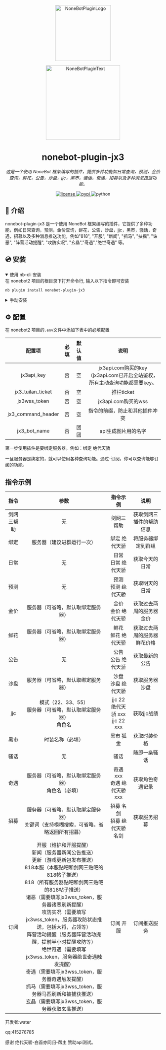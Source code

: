 <div align="center">
  <a href="https://v2.nonebot.dev/store"><img src="https://github.com/A-kirami/nonebot-plugin-template/blob/resources/nbp_logo.png" width="180" height="180" alt="NoneBotPluginLogo"></a>
  <br>
  <p><img src="https://github.com/A-kirami/nonebot-plugin-template/blob/resources/NoneBotPlugin.svg" width="240" alt="NoneBotPluginText"></p>
</div>

<div align="center">

# nonebot-plugin-jx3

_这是一个使用 NoneBot 框架编写的插件，提供多种功能如日常查询，预测，金价查询，鲜花，公告，沙盘，jjc，黑市，骚话，奇遇，招募以及多种消息推送功能。_

<a href="./LICENSE">
    <img src="https://img.shields.io/github/license/water/nonebot-plugin-jx3.svg" alt="license">
</a>
<a href="https://pypi.python.org/pypi/nonebot-plugin-jx3">
    <img src="https://img.shields.io/pypi/v/nonebot-plugin-jx3.svg" alt="pypi">
</a>
<img src="https://img.shields.io/badge/python-3.8+-blue.svg" alt="python">

</div>


## 📖 介绍

nonebot-plugin-jx3 是一个使用 NoneBot 框架编写的插件，它提供了多种功能，例如日常查询，预测，金价查询，鲜花，公告，沙盘，jjc，黑市，骚话，奇遇，招募以及多种消息推送功能，例如"818", "开服", "新闻", "抓马", "扶摇", "诛恶", "阵营活动提醒", "攻防实况", "玄晶","奇遇","绝世奇遇" 等。

## 💿 安装

<details open>
<summary>使用 nb-cli 安装</summary>
在 nonebot2 项目的根目录下打开命令行, 输入以下指令即可安装

    nb plugin install nonebot-plugin-jx3

</details>

<details>
<summary>手动安装</summary>
将 none-plugin-jx3 文件夹复制到你的 NoneBot 项目的 plugins 目录下。

在你的 NoneBot 配置文件中，添加插件的导入路径：

plugin_dirs = ["plugins"]

将requirements.txt复制到bot目录，进入bot的虚拟环境，执行：

    pip install -r requirements.txt

安装完成后正常启动bot即可
</details>

## ⚙️ 配置

在 nonebot2 项目的`.env`文件中添加下表中的必填配置

| 配置项 | 必填 | 默认值 | 说明 |
|:-----:|:--:|:---:|:----:|
| jx3api_key | 否  |  空  | jx3api.com购买的key（jx3api.com已开启全站鉴权，所有主动查询功能都需要key。 |
| jx3_tuilan_ticket | 否  |  空  | 推栏ticket |
| jx3wss_token| 否  |  空  | jx3api.com购买的wss |
| jx3_command_header | 否  |  空  | 指令的前缀，防止和其他插件冲突 |
| jx3_bot_name | 否  | 团团  | api生成图片用的名字 |

第一步使用插件是要绑定服务器。例如：绑定 绝代天骄

一旦服务器是绑定的，就可以使用各种查询功能。通过-订阅，你可以查询能够订阅的功能。
## 指令示例

| 指令 |                      参数                       |             指令示例              | 说明 |
|:-----:|:---------------------------------------------:|:-----------------------------:|:----:|
| 剑网三帮助 |                       无                       |             剑网三帮助             | 获取剑网三插件的帮助信息 |
| 绑定 |                 服务器（建议进群运行一次）                 |            绑定 绝代天骄            | 将服务器绑定到群组 |
| 日常 |                       无                       |         日常<br>日常 绝代天骄         | 获取今天的日常 |
| 预测|                       无                       |         预测<br>预测 绝代天骄         | 获取明天的日常 |
| 金价 |               服务器（可省略，默认取绑定服务器）               |         金价<br>金价 绝代天骄         | 获取过去两周的服务器金价 |
| 鲜花 |               服务器（可省略，默认取绑定服务器）               |         鲜花<br>鲜花 绝代天骄         | 获取过去两周的服务器鲜花价格 |
| 公告 |                       无                       |         公告<br>公告 绝代天骄         | 获取最新的公告 |
| 沙盘 |               服务器（可省略，默认取绑定服务器）               |         沙盘<br>沙盘 绝代天骄         | 获取服务器沙盘 |
| jjc |   模式（22、33、55）<br>服务器（可省略，默认取绑定服务器）<br>角色名    | jjc 22 绝代天骄 xxx<br>jjc 22 xxx | 获取jjc战绩 |
| 黑市 |                   时装名称（必填）                    |             黑市 狐金             | 获取时装价格 |
| 骚话 |                       无                       |              骚话               | 随即一条骚话 |
| 奇遇 |         服务器（可省略，默认取绑定服务器）<br>角色名（必填）          |     奇遇 xxx<br>奇遇 绝代天骄 xxx     | 获取角色奇遇记录 |
| 招募 | 服务器（可省略，默认取绑定服务器）<br>关键词（支持模糊搜索，可省略，省略返回所有招募） |      招募 名剑<br>招募 绝代天骄 名剑      | 获取服务招募 |
| 订阅 | 开服（维护和开服提醒）<br>新闻（服务器新闻公告推送）<br>更新（游戏更新包发布推送）<br>818本服（本服贴吧和剑网三贴吧的818帖子推送）<br>818（所有服务器贴吧和剑网三贴吧的818帖子推送）<br>诸恶（需要填写jx3wss_token，服务器诸恶刷新提醒）<br>攻防实况（需要填写jx3wss_token，服务器攻防状态推送，包括大将，占领等）<br>阵营活动提醒（服务器阵营活动提醒，提前半小时提醒攻防等）<br>绝世奇遇（需要填写jx3wss_token，服务器绝世奇遇触发提醒）<br>奇遇（需要填写jx3wss_token，服务器奇遇触发提醒）<br>抓马（需要填写jx3wss_token，服务器马匹刷新和被捕获推送）<br>玄晶（需要填写jx3wss_token，服务器获取玄晶推送）|      订阅 开服      | 订阅推送服务 |

开发者:water

qq:415276785

感谢 绝代天骄-白首亦同归-帮主 赞助api测试。

